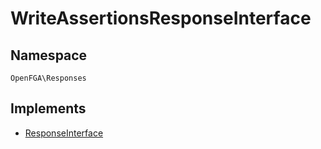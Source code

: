 # WriteAssertionsResponseInterface


## Namespace
`OpenFGA\Responses`

## Implements
* [ResponseInterface](Responses/ResponseInterface.md)



